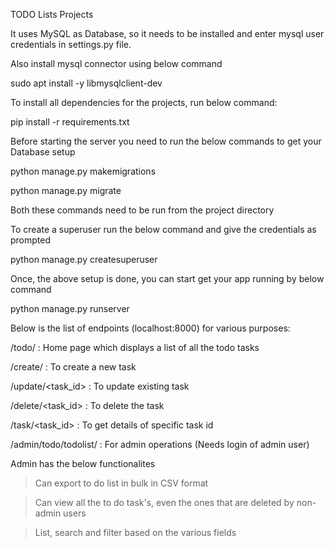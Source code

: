 TODO Lists Projects

It uses MySQL as Database, so it needs to be installed and enter mysql user credentials in settings.py file.

Also install mysql connector using below command

sudo apt install -y libmysqlclient-dev

To install all dependencies for the projects, run below command:

pip install -r requirements.txt

Before starting the server you need to run the below commands to get your Database setup

python manage.py makemigrations

python manage.py migrate

Both these commands need to be run from the project directory

To create a superuser run the below command and give the credentials as prompted

python manage.py createsuperuser

Once, the above setup is done, you can start get your app running by below command

python manage.py runserver

Below is the list of endpoints (localhost:8000) for various purposes:

/todo/ : Home page which displays a list of all the todo tasks

/create/ : To create a new task

/update/<task_id> : To update existing task

/delete/<task_id> : To delete the task

/task/<task_id> : To get details of specific task id

/admin/todo/todolist/ : For admin operations (Needs login of admin user)

Admin has the below functionalites

> Can export to do list in bulk in CSV format

> Can view all the to do task's, even the ones that are deleted by non-admin users

> List, search and filter based on the various fields



